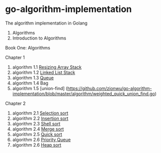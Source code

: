 go-algorithm-implementation
===========================

The algorithm implementation in Golang  
1. Algorithms  
2. Introduction to Algorithms  


Book One: Algorithms


Chapter 1  

1. algorithm 1.1 [Resizing Array Stack](https://github.com/zionwu/go-algorithm-implementation/blob/master/collection/resizing_array_stack.go)  
2. algorithm 1.2 [Linked List Stack](https://github.com/zionwu/go-algorithm-implementation/blob/master/collection/linked_list_queue.go)  
3. algorithm 1.3 [Queue](https://github.com/zionwu/go-algorithm-implementation/blob/master/collection/linked_list_queue.go)  
4. algorithm 1.4 Bag
5. algorithm 1.5 [union-find] (https://github.com/zionwu/go-algorithm-implementation/blob/master/algorithm/weighted_quick_union_find.go)   


Chapter 2  

1. algorithm 2.1 [Selection sort](https://github.com/zionwu/go-algorithm-implementation/blob/master/algorithm/sort/selection_sort.go)  
2. algorithm 2.2 [Insertion sort](https://github.com/zionwu/go-algorithm-implementation/blob/master/algorithm/sort/insertion_sort.go)  
3. algorithm 2.3 [Shell sort](https://github.com/zionwu/go-algorithm-implementation/blob/master/algorithm/sort/shell_sort.go)  
4. algorithm 2.4 [Merge sort](https://github.com/zionwu/go-algorithm-implementation/blob/master/algorithm/sort/merge_sort.go)  
5. algorithm 2.5 [Quick sort](https://github.com/zionwu/go-algorithm-implementation/blob/master/algorithm/sort/quick_sort.go)  
5. algorithm 2.6 [Priority Queue](https://github.com/zionwu/go-algorithm-implementation/blob/master/collection/priority_queue.go)  
5. algorithm 2.6 [Heap sort](https://github.com/zionwu/go-algorithm-implementation/blob/master/algorithm/sort/heap_sort.go)  
